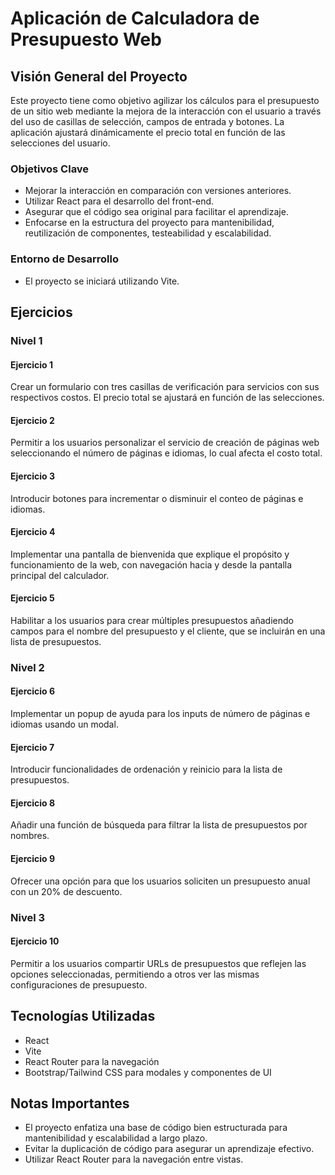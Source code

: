 # Aplicación de Calculadora de Presupuesto Web

## Visión General del Proyecto
Este proyecto tiene como objetivo agilizar los cálculos para el presupuesto de un sitio web mediante la mejora de la interacción con el usuario a través del uso de casillas de selección, campos de entrada y botones. La aplicación ajustará dinámicamente el precio total en función de las selecciones del usuario.

### Objetivos Clave
- Mejorar la interacción en comparación con versiones anteriores.
- Utilizar React para el desarrollo del front-end.
- Asegurar que el código sea original para facilitar el aprendizaje.
- Enfocarse en la estructura del proyecto para mantenibilidad, reutilización de componentes, testeabilidad y escalabilidad.

### Entorno de Desarrollo
- El proyecto se iniciará utilizando Vite.

## Ejercicios

### Nivel 1

#### Ejercicio 1
Crear un formulario con tres casillas de verificación para servicios con sus respectivos costos. El precio total se ajustará en función de las selecciones.

#### Ejercicio 2
Permitir a los usuarios personalizar el servicio de creación de páginas web seleccionando el número de páginas e idiomas, lo cual afecta el costo total.

#### Ejercicio 3
Introducir botones para incrementar o disminuir el conteo de páginas e idiomas.

#### Ejercicio 4
Implementar una pantalla de bienvenida que explique el propósito y funcionamiento de la web, con navegación hacia y desde la pantalla principal del calculador.

#### Ejercicio 5
Habilitar a los usuarios para crear múltiples presupuestos añadiendo campos para el nombre del presupuesto y el cliente, que se incluirán en una lista de presupuestos.

### Nivel 2

#### Ejercicio 6
Implementar un popup de ayuda para los inputs de número de páginas e idiomas usando un modal.

#### Ejercicio 7
Introducir funcionalidades de ordenación y reinicio para la lista de presupuestos.

#### Ejercicio 8
Añadir una función de búsqueda para filtrar la lista de presupuestos por nombres.

#### Ejercicio 9
Ofrecer una opción para que los usuarios soliciten un presupuesto anual con un 20% de descuento.

### Nivel 3

#### Ejercicio 10
Permitir a los usuarios compartir URLs de presupuestos que reflejen las opciones seleccionadas, permitiendo a otros ver las mismas configuraciones de presupuesto.

## Tecnologías Utilizadas
- React
- Vite
- React Router para la navegación
- Bootstrap/Tailwind CSS para modales y componentes de UI

## Notas Importantes
- El proyecto enfatiza una base de código bien estructurada para mantenibilidad y escalabilidad a largo plazo.
- Evitar la duplicación de código para asegurar un aprendizaje efectivo.
- Utilizar React Router para la navegación entre vistas.


